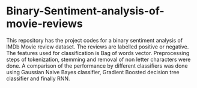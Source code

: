 # Binary-Sentiment-analysis-of-movie-reviews
This repository has the project codes for a binary sentiment analysis of IMDb Movie review dataset. The reviews are labelled positive or negative.
The features used for classification is Bag of words vector. Preprocessing steps of tokenization, stemming and removal of non letter characters were done.
A comparison of the performance by different classifiers was done using Gaussian Naive Bayes classifier, Gradient Boosted decision tree classifier and finally RNN.
